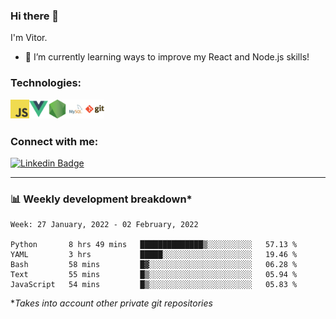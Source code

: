 ### Hi there 👋

I'm Vitor.

- 🌱 I’m currently learning ways to improve my React and Node.js skills!

### Technologies:
<img align="left" alt="Javascript" width="30px" src="https://raw.githubusercontent.com/github/explore/80688e429a7d4ef2fca1e82350fe8e3517d3494d/topics/javascript/javascript.png"/>
<img align="left" alt="VueJs" width="30px" src="https://raw.githubusercontent.com/github/explore/80688e429a7d4ef2fca1e82350fe8e3517d3494d/topics/vue/vue.png"/>
<img align="left" alt="Nodejs" width="30px" src="https://raw.githubusercontent.com/github/explore/80688e429a7d4ef2fca1e82350fe8e3517d3494d/topics/nodejs/nodejs.png" />
<img align="left" alt="Mysql" width="30px" src="https://raw.githubusercontent.com/github/explore/80688e429a7d4ef2fca1e82350fe8e3517d3494d/topics/mysql/mysql.png"/>
<img align="left" alt="Git" width="30px" src="https://raw.githubusercontent.com/github/explore/80688e429a7d4ef2fca1e82350fe8e3517d3494d/topics/git/git.png"/> 

<br /> <br />
### Connect with me:
[![Linkedin Badge](https://img.shields.io/badge/-LinkedIn-blue?style=flat-square&logo=Linkedin&logoColor=white&link=https://www.linkedin.com/in/felipefialho)](https://www.linkedin.com/in/vitorlc)

---

<!-- <p align="center"> <img src="https://komarev.com/ghpvc/?username=vitorlc&label=👀" alt="eitchtee" /> </p> -->
### :bar_chart: Weekly development breakdown*
<!--START_SECTION:waka-->
```text
Week: 27 January, 2022 - 02 February, 2022

Python       8 hrs 49 mins   ██████████████▒░░░░░░░░░░   57.13 % 
YAML         3 hrs           █████░░░░░░░░░░░░░░░░░░░░   19.46 % 
Bash         58 mins         █▓░░░░░░░░░░░░░░░░░░░░░░░   06.28 % 
Text         55 mins         █▒░░░░░░░░░░░░░░░░░░░░░░░   05.94 % 
JavaScript   54 mins         █▒░░░░░░░░░░░░░░░░░░░░░░░   05.83 % 
```
<!--END_SECTION:waka-->

**Takes into account other private git repositories*
